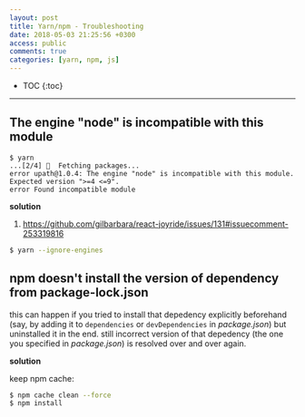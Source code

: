 ```yaml
---
layout: post
title: Yarn/npm - Troubleshooting
date: 2018-05-03 21:25:56 +0300
access: public
comments: true
categories: [yarn, npm, js]
---
```


<!-- more -->

* TOC
{:toc}
<hr>

The engine "node" is incompatible with this module
--------------------------------------------------

```
$ yarn
...[2/4] 🚚  Fetching packages...
error upath@1.0.4: The engine "node" is incompatible with this module. Expected version ">=4 <=9".
error Found incompatible module
```

**solution**

1. <https://github.com/gilbarbara/react-joyride/issues/131#issuecomment-253319816>

```sh
$ yarn --ignore-engines
```

npm doesn't install the version of dependency from package-lock.json
--------------------------------------------------------------------

this can happen if you tried to install that depedency explicitly beforehand
(say, by adding it to `dependencies` or `devDependencies` in _package.json_)
but uninstalled it in the end. still incorrect version of that depedency (the
one you specified in _package.json_) is resolved over and over again.

**solution**

keep npm cache:

```sh
$ npm cache clean --force
$ npm install
```
